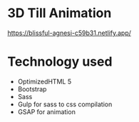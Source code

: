 <h1>3D Till Animation</h1>

https://blissful-agnesi-c59b31.netlify.app/

# <h1>Technology used</h1>
* OptimizedHTML 5
* Bootstrap
* Sass
* Gulp for sass to css compilation
* GSAP for animation


